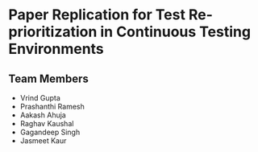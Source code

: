 # Paper Replication for Test Re-prioritization in Continuous Testing Environments

## Team Members

+ Vrind Gupta 			
+ Prashanthi Ramesh			
+ Aakash Ahuja 
+ Raghav Kaushal 		  
+ Gagandeep Singh			
+ Jasmeet Kaur

